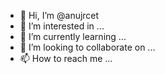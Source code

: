 - 👋 Hi, I’m @anujrcet
- 👀 I’m interested in ...
- 🌱 I’m currently learning ...
- 💞️ I’m looking to collaborate on ...
- 📫 How to reach me ...

<!---
anujrcet/anujrcet is a ✨ special ✨ repository because its `README.md` (this file) appears on your GitHub profile.
You can click the Preview link to take a look at your changes.
--->
